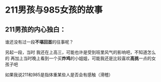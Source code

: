 <!DOCTYPE html>
<html lang="en">
<head>
    <meta charset="UTF-8">
    <meta name="viewport" content="width=device-width, initial-scale=1.0">
    <title>211男孩与985女孩的故事</title>
</head>
<body>
    <h1>211男孩与985女孩的故事</h1>
    <h2>211男孩的内心独白：</h2>
    <p>  谁还没有过一段<strong>不堪回首</strong>的往事呢？</p>
    <p>  另起一段，当时 我还在上高三，可能也许是受到班里风气的影响吧，不知道怎么的
        再加上当时晚上看到一个买<strong>炸鸡</strong>的小姐姐，可能我还是比较喜欢<strong>高挑</strong>一点的女孩子吧
    </p>
    <p>如果我说211和985是指体重某些人是否会有感触（滑稽）</p>
</body>
</html>
